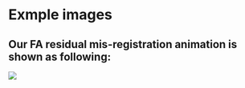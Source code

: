 # Exmple images
## Our FA residual mis-registration animation is shown as following:
![](https://github.com/liangzifei/MRH_net_submit/blob/main/image/ezgif.com-gif-maker.gif)
